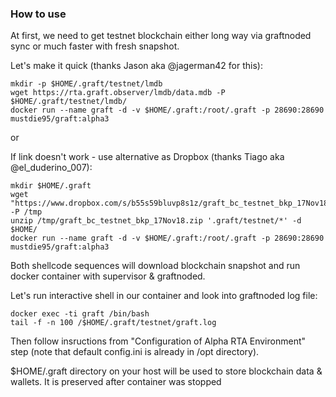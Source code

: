 ### How to use

At first, we need to get testnet blockchain either long way via graftnoded sync or much faster with fresh snapshot.

Let's make it quick (thanks Jason aka @jagerman42 for this):

```
mkdir -p $HOME/.graft/testnet/lmdb
wget https://rta.graft.observer/lmdb/data.mdb -P $HOME/.graft/testnet/lmdb/
docker run --name graft -d -v $HOME/.graft:/root/.graft -p 28690:28690 mustdie95/graft:alpha3  

```
or

If link doesn't work - use alternative as Dropbox (thanks Tiago aka @el_duderino_007):

```
mkdir $HOME/.graft
wget "https://www.dropbox.com/s/b55s59bluvp8s1z/graft_bc_testnet_bkp_17Nov18.zip" -P /tmp
unzip /tmp/graft_bc_testnet_bkp_17Nov18.zip '.graft/testnet/*' -d $HOME/
docker run --name graft -d -v $HOME/.graft:/root/.graft -p 28690:28690 mustdie95/graft:alpha3  

```  
Both shellcode sequences will download blockchain snapshot and run docker container with supervisor & graftnoded.  

Let's run interactive shell in our container and look into graftnoded log file:  

```
docker exec -ti graft /bin/bash 
tail -f -n 100 /$HOME/.graft/testnet/graft.log

```  
Then follow insructions from "Configuration of Alpha RTA Environment" step (note that default config.ini is already in /opt directory).

$HOME/.graft directory on your host will be used to store blockchain data & wallets. 
It is preserved after container was stopped
